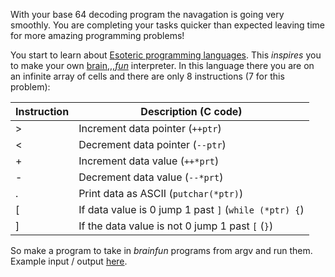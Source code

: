 With your base 64 decoding program the navagation is going very smoothly.
You are completing your tasks quicker than expected leaving time for more amazing programming problems!

You start to learn about [Esoteric programming languages](https://en.wikipedia.org/wiki/Esoteric_programming_language).
This _inspires_ you to make your own [brain,,,_fun_](https://en.wikipedia.org/wiki/Brainfuck) interpreter.
In this language there you are on an infinite array of cells and there are only 8 instructions (7 for this problem):

| Instruction | Description (C code)                                  |
| ----------- | ----------------------------------------------------- |
| >           | Increment data pointer (`++ptr`)                      |
| <           | Decrement data pointer (`--ptr`)                      |
| +           | Increment data value (`++*prt`)                       |
| -           | Decrement data value (`--*prt`)                       |
| .           | Print data as ASCII (`putchar(*ptr)`)                 |
| [           | If data value is 0 jump 1 past `]` (`while (*ptr) {`) |
| ]           | If the data value is not 0 jump 1 past `[` (`}`)      |

So make a program to take in _brainfun_ programs from argv and run them.
Example input / output [here](https://paste.connorcode.com/b/b663b4b4-6250-4979-9125-02ed5c22844a).
